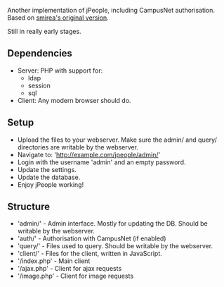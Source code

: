 Another implementation of jPeople, including CampusNet authorisation. Based on [smirea's original version](https://github.com/smirea/jpeople).  

Still in really early stages. 

## Dependencies

* Server: PHP with support for: 
	* ldap
	* session
	* sql
* Client: Any modern browser should do. 

## Setup

* Upload the files to your webserver. Make sure the admin/ and query/ directories are writable by the webserver. 
* Navigate to: 'http://example.com/jpeople/admin/'
* Login with the username 'admin' and an empty password. 
* Update the settings. 
* Update the database. 
* Enjoy jPeople working!
## Structure

* 'admin/' - Admin interface. Mostly for updating the DB. Should be writable by the webserver. 
* 'auth/' - Authorisation with CampusNet (if enabled)
* 'query/' - Files used to query. Should be writable by the webserver. 
* 'client/' - Files for the client, written in JavaScript. 
* '/index.php' - Main client
* '/ajax.php' - Client for ajax requests
* '/image.php' - Client for image requests